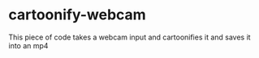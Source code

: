 # cartoonify-webcam
This piece of code takes a webcam input and cartoonifies it and saves it into an mp4
